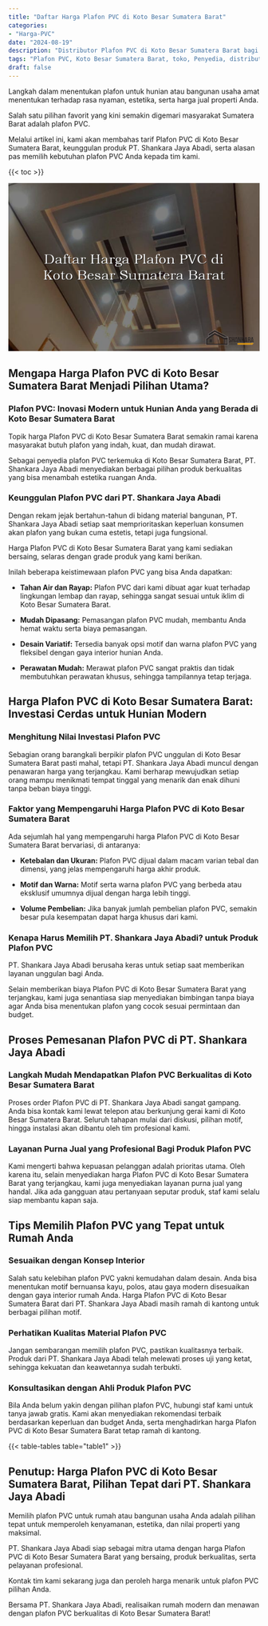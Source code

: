 ```yaml
---
title: "Daftar Harga Plafon PVC di Koto Besar Sumatera Barat"
categories: 
- "Harga-PVC"
date: "2024-08-19"
description: "Distributor Plafon PVC di Koto Besar Sumatera Barat bagi hunian, office, serta toko. Panel terbaik, pilihan motif, warna menarik, dengan servis pemasangan ditangani oleh tenaga ahli berpengalaman dan garansi resmi!|Jasa penjualan Plafon PVC di Koto Besar Sumatera Barat bagi keperluan hunian, kantor, atau ritel, dengan panel unggulan dan instalasi oleh tim profesional dan kepastian resmi.|Pilihan Plafon PVC di Koto Besar Sumatera Barat yang terpercaya untuk hunian, office, serta toko, dengan material terbaik dan penempatan ditangani oleh tim berpengalaman dan kepastian resmi.|Distribusi Plafon PVC di Koto Besar Sumatera Barat untuk tempat tinggal, kantor, serta ritel, dengan panel unggulan dan penempatan dikerjakan oleh teknisi profesional, lengkap beserta garansi resmi.}"
tags: "Plafon PVC, Koto Besar Sumatera Barat, toko, Penyedia, distributor"
draft: false
---
```


Langkah dalam menentukan plafon untuk hunian atau bangunan usaha amat menentukan terhadap rasa nyaman, estetika, serta harga jual properti Anda.

Salah satu pilihan favorit yang kini semakin digemari masyarakat Sumatera Barat adalah plafon PVC.

Melalui artikel ini, kami akan membahas tarif Plafon PVC di Koto Besar Sumatera Barat, keunggulan produk PT. Shankara Jaya Abadi, serta alasan pas memilih kebutuhan plafon PVC Anda kepada tim kami.

{{< toc >}}

![Daftar Harga Plafon PVC di Koto Besar Sumatera Barat](/images/Harga-PVC/Daftar-Harga-Plafon-PVC-di-Koto-Besar-Sumatera-Barat.png)


## Mengapa Harga Plafon PVC di Koto Besar Sumatera Barat Menjadi Pilihan Utama?

### Plafon PVC: Inovasi Modern untuk Hunian Anda yang Berada di Koto Besar Sumatera Barat

Topik harga Plafon PVC di Koto Besar Sumatera Barat semakin ramai karena masyarakat butuh plafon yang indah, kuat, dan mudah dirawat.

Sebagai penyedia plafon PVC terkemuka di Koto Besar Sumatera Barat, PT. Shankara Jaya Abadi menyediakan berbagai pilihan produk berkualitas yang bisa menambah estetika ruangan Anda.

### Keunggulan Plafon PVC dari PT. Shankara Jaya Abadi

Dengan rekam jejak bertahun-tahun di bidang material bangunan, PT. Shankara Jaya Abadi setiap saat memprioritaskan keperluan konsumen akan plafon yang bukan cuma estetis, tetapi juga fungsional.

Harga Plafon PVC di Koto Besar Sumatera Barat yang kami sediakan bersaing, selaras dengan grade produk yang kami berikan.

Inilah beberapa keistimewaan plafon PVC yang bisa Anda dapatkan:

- **Tahan Air dan Rayap:** Plafon PVC dari kami dibuat agar kuat terhadap lingkungan lembap dan rayap, sehingga sangat sesuai untuk iklim di Koto Besar Sumatera Barat.

- **Mudah Dipasang:** Pemasangan plafon PVC mudah, membantu Anda hemat waktu serta biaya pemasangan.

- **Desain Variatif:** Tersedia banyak opsi motif dan warna plafon PVC yang fleksibel dengan gaya interior hunian Anda.

- **Perawatan Mudah:** Merawat plafon PVC sangat praktis dan tidak membutuhkan perawatan khusus, sehingga tampilannya tetap terjaga.

## Harga Plafon PVC di Koto Besar Sumatera Barat: Investasi Cerdas untuk Hunian Modern

### Menghitung Nilai Investasi Plafon PVC

Sebagian orang barangkali berpikir plafon PVC unggulan di Koto Besar Sumatera Barat pasti mahal, tetapi PT. Shankara Jaya Abadi muncul dengan penawaran harga yang terjangkau. Kami berharap mewujudkan setiap orang mampu menikmati tempat tinggal yang menarik dan enak dihuni tanpa beban biaya tinggi.

### Faktor yang Mempengaruhi Harga Plafon PVC di Koto Besar Sumatera Barat

Ada sejumlah hal yang mempengaruhi harga Plafon PVC di Koto Besar Sumatera Barat bervariasi, di antaranya:

- **Ketebalan dan Ukuran:** Plafon PVC dijual dalam macam varian tebal dan dimensi, yang jelas mempengaruhi harga akhir produk.

- **Motif dan Warna:** Motif serta warna plafon PVC yang berbeda atau eksklusif umumnya dijual dengan harga lebih tinggi.

- **Volume Pembelian:** Jika banyak jumlah pembelian plafon PVC, semakin besar pula kesempatan dapat harga khusus dari kami.

### Kenapa Harus Memilih PT. Shankara Jaya Abadi? untuk Produk Plafon PVC

PT. Shankara Jaya Abadi berusaha keras untuk setiap saat memberikan layanan unggulan bagi Anda.

Selain memberikan biaya Plafon PVC di Koto Besar Sumatera Barat yang terjangkau, kami juga senantiasa siap menyediakan bimbingan tanpa biaya agar Anda bisa menentukan plafon yang cocok sesuai permintaan dan budget.

## Proses Pemesanan Plafon PVC di PT. Shankara Jaya Abadi

### Langkah Mudah Mendapatkan Plafon PVC Berkualitas di Koto Besar Sumatera Barat

Proses order Plafon PVC di PT. Shankara Jaya Abadi sangat gampang. Anda bisa kontak kami lewat telepon atau berkunjung gerai kami di Koto Besar Sumatera Barat. Seluruh tahapan mulai dari diskusi, pilihan motif, hingga instalasi akan dibantu oleh tim profesional kami.

### Layanan Purna Jual yang Profesional Bagi Produk Plafon PVC

Kami mengerti bahwa kepuasan pelanggan adalah prioritas utama. Oleh karena itu, selain menyediakan harga Plafon PVC di Koto Besar Sumatera Barat yang terjangkau, kami juga menyediakan layanan purna jual yang handal. Jika ada gangguan atau pertanyaan seputar produk, staf kami selalu siap membantu kapan saja.

## Tips Memilih Plafon PVC yang Tepat untuk Rumah Anda

### Sesuaikan dengan Konsep Interior

Salah satu kelebihan plafon PVC yakni kemudahan dalam desain. Anda bisa menentukan motif bernuansa kayu, polos, atau gaya modern disesuaikan dengan gaya interior rumah Anda. Harga Plafon PVC di Koto Besar Sumatera Barat dari PT. Shankara Jaya Abadi masih ramah di kantong untuk berbagai pilihan motif.

### Perhatikan Kualitas Material Plafon PVC

Jangan sembarangan memilih plafon PVC, pastikan kualitasnya terbaik. Produk dari PT. Shankara Jaya Abadi telah melewati proses uji yang ketat, sehingga kekuatan dan keawetannya sudah terbukti.

### Konsultasikan dengan Ahli Produk Plafon PVC

Bila Anda belum yakin dengan pilihan plafon PVC, hubungi staf kami untuk tanya jawab gratis. Kami akan menyediakan rekomendasi terbaik berdasarkan keperluan dan budget Anda, serta menghadirkan harga Plafon PVC di Koto Besar Sumatera Barat tetap ramah di kantong.

{{< table-tables table="table1" >}}

## Penutup: Harga Plafon PVC di Koto Besar Sumatera Barat, Pilihan Tepat dari PT. Shankara Jaya Abadi

Memilih plafon PVC untuk rumah atau bangunan usaha Anda adalah pilihan tepat untuk memperoleh kenyamanan, estetika, dan nilai properti yang maksimal.

PT. Shankara Jaya Abadi siap sebagai mitra utama dengan harga Plafon PVC di Koto Besar Sumatera Barat yang bersaing, produk berkualitas, serta pelayanan profesional.

Kontak tim kami sekarang juga dan peroleh harga menarik untuk plafon PVC pilihan Anda.

Bersama PT. Shankara Jaya Abadi, realisaikan rumah modern dan menawan dengan plafon PVC berkualitas di Koto Besar Sumatera Barat!